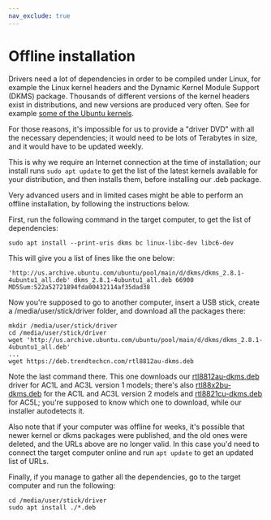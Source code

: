 ```yaml
---
nav_exclude: true
---
```


# Offline installation

Drivers need a lot of dependencies in order to be compiled under Linux, for example the Linux kernel headers and the Dynamic Kernel Module Support (DKMS) package. Thousands of different versions of the kernel headers exist in distributions, and new versions are produced very often. See for example [some of the Ubuntu kernels](https://launchpad.net/ubuntu/+source/linux/+publishinghistory).

For those reasons, it's impossible for us to provide a "driver DVD" with all the necessary dependencies; it would need to be lots of Terabytes in size, and it would have to be updated weekly.

This is why we require an Internet connection at the time of installation; our install runs `sudo apt update` to get the list of the latest kernels available for your distribution, and then installs them, before installing our .deb package.

Very advanced users and in limited cases might be able to perform an offline installation, by following the instructions below.

First, run the following command in the target computer, to get the list of dependencies:

```shell
sudo apt install --print-uris dkms bc linux-libc-dev libc6-dev
```

This will give you a list of lines like the one below:

```shell
'http://us.archive.ubuntu.com/ubuntu/pool/main/d/dkms/dkms_2.8.1-4ubuntu1_all.deb' dkms_2.8.1-4ubuntu1_all.deb 66900 MD5Sum:522a52721894fda00432114af35dad38
```

Now you're supposed to go to another computer, insert a USB stick, create a /media/user/stick/driver folder, and download all the packages there:

```shell
mkdir /media/user/stick/driver
cd /media/user/stick/driver
wget 'http://us.archive.ubuntu.com/ubuntu/pool/main/d/dkms/dkms_2.8.1-4ubuntu1_all.deb'
...
wget https://deb.trendtechcn.com/rtl8812au-dkms.deb
```

Note the last command there. This one downloads our [rtl8812au-dkms.deb](https://deb.trendtechcn.com/rtl8812au-dkms.deb) driver for AC1L and AC3L version 1 models; there's also [rtl88x2bu-dkms.deb](https://deb.trendtechcn.com/rtl88x2bu-dkms.deb) for the AC1L and AC3L version 2 models and [rtl8821cu-dkms.deb](https://deb.trendtechcn.com/rtl8821cu-dkms.deb) for AC5L; you're supposed to know which one to download, while our installer autodetects it.

Also note that if your computer was offline for weeks, it's possible that newer kernel or dkms packages were published, and the old ones were deleted, and the URLs above are no longer valid. In this case you'd need to connect the target computer online and run `apt update` to get an updated list of URLs.

Finally, if you manage to gather all the dependencies, go to the target computer and run the following:

```shell
cd /media/user/stick/driver
sudo apt install ./*.deb
```
